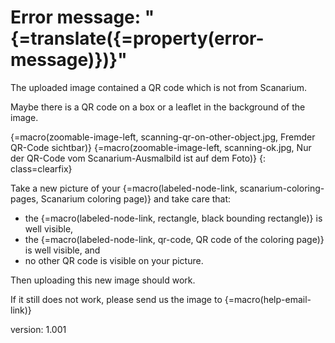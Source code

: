 # Error message: "{=translate({=property(error-message)})}"

The uploaded image contained a QR code which is not from Scanarium.

Maybe there is a QR code on a box or a leaflet in the background of the image.

{=macro(zoomable-image-left, scanning-qr-on-other-object.jpg, Fremder QR-Code sichtbar)}
{=macro(zoomable-image-left, scanning-ok.jpg, Nur der QR-Code vom Scanarium-Ausmalbild ist auf dem Foto)}
{: class=clearfix}

Take a new picture of your {=macro(labeled-node-link, scanarium-coloring-pages, Scanarium coloring page)} and take care that:

* the {=macro(labeled-node-link, rectangle, black bounding rectangle)} is well visible,
* the {=macro(labeled-node-link, qr-code, QR code of the coloring page)} is well visible, and
* no other QR code is visible on your picture.

Then uploading this new image should work.

If it still does not work, please send us the image to {=macro(help-email-link)}


version: 1.001
